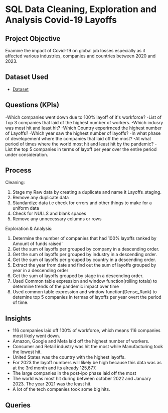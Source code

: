 # SQL Data Cleaning, Exploration and Analysis Covid-19 Layoffs

## Project Objective
Examine the impact of Covid-19 on global job losses especially as it affected various industries, companies and countries between 2020 and 2023.

## Dataset Used
- <a href="https://github.com/IFEANYIOK/SQL-Data-Cleaning-Covid-19-Layoffs-/blob/main/CLEAN%20LAYOFFS%20DATA%20OUTPUT.xls">Dataset</a>

## Questions (KPIs)
-Which companies went down due to 100% layoff of it's workforce?
-List of Top 3 companies that laid of the highest number of workers.
-Which indusry was most hit and least hit?
-Which Country experirnced the highest number of Layoffs?
-Which year saw the highest number of layoffs?
-In what phase of developement where the companies that laid off the most?
-At what period of times where the world most hit and least hit by the pandemic?
-List the top 5 companies in terms of layoff per year over the entire period under consideration.

## Process
Cleaning:
1) Stage my Raw data by creating a duplicate and name it Layoffs_staging.
2) Remove any duplicate data
3) Standardize data i.e check for errors and other things to make for a uniform data 
4) Check for NULLS and blank spaces
5) Remove any unnecessary columns or rows

Exploration & Analysis:
1) Determine the number of companies that had 100% layoffs ranked by Amount of funds raised'
2) Get the sum of layoffs per grouped by company in a descending order.
3) Get the sum of layoffs per grouped by industry in a descending order.
4) Get the sum of layoffs per grouped by country in a descending order.
5) Extract the year from date and find out the sum of layoffs grouped by year in a descending order
6) Get the sum of layoffs grouped by stage in a descending order.
7) Used Common table expression and window function(rolling totals) to determine trends of the pandemic impact over time
8) Used common table expression and window function(Dense_Rank) to detemine top 5 companies in termas of layoffs per year overt the period of time.

## Insights
- 116 companies laid off 100% of workforce, which means 116 companies most likely went down.
- Amazon, Google and Meta laid off the highest number of workers.
- Consumer and Retail industry was hit the most while Manufacturing took the lowest hit.
- United States was the country with the highest layoffs.
- For 2023 the layoff numbers will likely be high because this data was as at the 3rd month and its already 125,677.
- The large companies in the post-ipo phase laid off the most
- The world was most hit during between october 2022 and January 2023. The year 2021 was the least hit.
- A lot of the tech companies took some big hits.

## Queries
